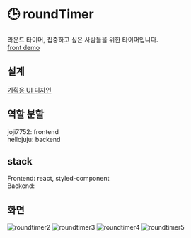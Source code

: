 # 🕒 roundTimer
라운드 타이머, 집중하고 싶은 사람들을 위한 타이머입니다.  
[front demo](https://joji7752.github.io/round-timer/)

## 설계
[기획용 UI 디자인](https://whimsical.com/roundtimer-HCrnKVeJ66JGqdEuQK6FVS)

## 역할 분할
joji7752: frontend<br/>
hellojuju: backend 

## stack
Frontend: react, styled-component <br/>
Backend:

## 화면
![roundtimer2](https://user-images.githubusercontent.com/29850466/138835035-b168418d-187c-4962-9efb-58958dff543b.png)
![roundtimer3](https://user-images.githubusercontent.com/29850466/138835039-49793f4c-3693-499e-bf2c-9b275d73e090.png)
![roundtimer4](https://user-images.githubusercontent.com/29850466/138835043-276b621d-227a-4ba0-b644-41e6feb64291.png)
![roundtimer5](https://user-images.githubusercontent.com/29850466/138835046-f39b4dfc-98f4-45ad-aaaa-395d342e7f34.png)
